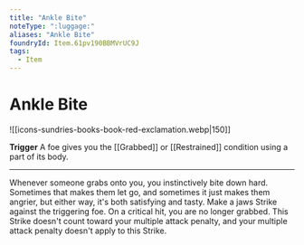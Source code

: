 ```yaml
---
title: "Ankle Bite"
noteType: ":luggage:"
aliases: "Ankle Bite"
foundryId: Item.61pv190BBMVrUC9J
tags:
  - Item
---
```


# Ankle Bite
![[icons-sundries-books-book-red-exclamation.webp|150]]

**Trigger** A foe gives you the [[Grabbed]] or [[Restrained]] condition using a part of its body.

* * *

Whenever someone grabs onto you, you instinctively bite down hard. Sometimes that makes them let go, and sometimes it just makes them angrier, but either way, it's both satisfying and tasty. Make a jaws Strike against the triggering foe. On a critical hit, you are no longer grabbed. This Strike doesn't count toward your multiple attack penalty, and your multiple attack penalty doesn't apply to this Strike.
